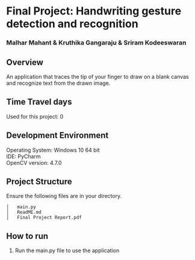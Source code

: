 ﻿# Final Project: Handwriting gesture detection and recognition
### Malhar Mahant & Kruthika Gangaraju & Sriram Kodeeswaran
## Overview
An application that traces the tip of your finger to draw on a blank canvas and recognize text from the drawn image.


## Time Travel days
Used for this project: 0

## Development Environment
Operating System: Windows 10 64 bit \
IDE: PyCharm  \
OpenCV version: 4.7.0

## Project Structure
Ensure the following files are in your directory.

```
│   main.py
│   ReadME.md
│   Final Project Report.pdf
```

## How to run
1. Run the main.py file to use the application